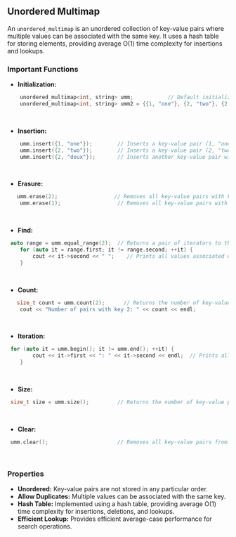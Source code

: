 Unordered Multimap
---

An `unordered_multimap` is an unordered collection of key-value pairs where multiple values can be associated with the same key. It uses a hash table for storing elements, providing average O(1) time complexity for insertions and lookups.

### Important Functions

-   **Initialization:**
```c++
    unordered_multimap<int, string> umm;           // Default initialization (empty unordered multimap)
    unordered_multimap<int, string> umm2 = {{1, "one"}, {2, "two"}, {2, "deux"}}; // Initializes an unordered multimap with key-value pairs
```
<br>

-   **Insertion:**
```c++
    umm.insert({1, "one"});        // Inserts a key-value pair (1, "one") into the unordered multimap
    umm.insert({2, "two"});        // Inserts a key-value pair (2, "two")
    umm.insert({2, "deux"});       // Inserts another key-value pair with key 2 (duplicates allowed)
```
<br>

-   **Erasure:**
```c++
   umm.erase(2);                  // Removes all key-value pairs with key 2 from the unordered multimap
    umm.erase(1);                  // Removes all key-value pairs with key 1
```
<br>

-   **Find:**
```c++
 auto range = umm.equal_range(2);  // Returns a pair of iterators to the range of elements with key 2
    for (auto it = range.first; it != range.second; ++it) {
        cout << it->second << " ";    // Prints all values associated with key 2
    }
```
<br>

-   **Count:**
```c++
   size_t count = umm.count(2);      // Returns the number of key-value pairs with key 2
    cout << "Number of pairs with key 2: " << count << endl;
```
<br>

-   **Iteration:**
```c++
 for (auto it = umm.begin(); it != umm.end(); ++it) {
        cout << it->first << ": " << it->second << endl;  // Prints all key-value pairs
    }
```
<br>

-   **Size:**
```c++
 size_t size = umm.size();         // Returns the number of key-value pairs in the unordered multimap
```
<br>

-   **Clear:**
```c++
 umm.clear();                      // Removes all key-value pairs from the unordered multimap
```
<br>

### Properties

-   **Unordered:** Key-value pairs are not stored in any particular order.
-   **Allow Duplicates:** Multiple values can be associated with the same key.
-   **Hash Table:** Implemented using a hash table, providing average O(1) time complexity for insertions, deletions, and lookups.
-   **Efficient Lookup:** Provides efficient average-case performance for search operations.